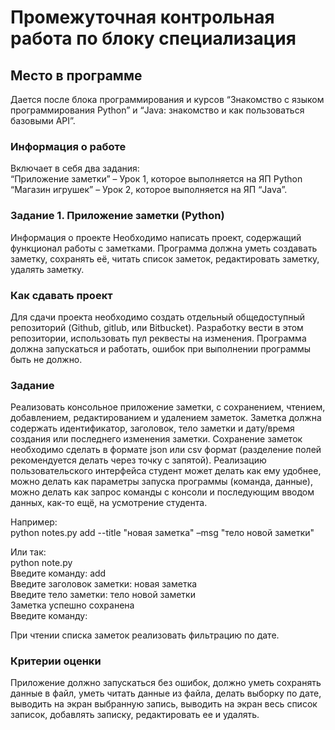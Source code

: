# Промежуточная контрольная работа по блоку специализация

## Место в программе

Дается после блока программирования и курсов “Знакомство с языком
программирования Python” и “Java: знакомство и как пользоваться
базовыми API”.

### Информация о работе

Включает в себя два задания:  
“Приложение заметки” – Урок 1, которое выполняется на ЯП Python  
“Магазин игрушек” – Урок 2, которое выполняется на ЯП “Java”.

### Задание 1. Приложение заметки (Python)

Информация о проекте
Необходимо написать проект, содержащий функционал работы с заметками.
Программа должна уметь создавать заметку, сохранять её, читать список
заметок, редактировать заметку, удалять заметку.

### Как сдавать проект

Для сдачи проекта необходимо создать отдельный общедоступный
репозиторий (Github, gitlub, или Bitbucket). Разработку вести в этом
репозитории, использовать пул реквесты на изменения. Программа должна
запускаться и работать, ошибок при выполнении программы быть не должно.

### Задание

Реализовать консольное приложение заметки, с сохранением, чтением,
добавлением, редактированием и удалением заметок. Заметка должна
содержать идентификатор, заголовок, тело заметки и дату/время создания или
последнего изменения заметки. Сохранение заметок необходимо сделать в
формате json или csv формат (разделение полей рекомендуется делать через
точку с запятой). Реализацию пользовательского интерфейса студент может
делать как ему удобнее, можно делать как параметры запуска программы
(команда, данные), можно делать как запрос команды с консоли и
последующим вводом данных, как-то ещё, на усмотрение студента.

Например:  
python notes.py add --title "новая заметка" –msg "тело новой заметки"

Или так:  
python note.py  
Введите команду: add  
Введите заголовок заметки: новая заметка  
Введите тело заметки: тело новой заметки  
Заметка успешно сохранена  
Введите команду:

При чтении списка заметок реализовать фильтрацию по дате.

### Критерии оценки

Приложение должно запускаться без ошибок, должно уметь сохранять данные
в файл, уметь читать данные из файла, делать выборку по дате, выводить на
экран выбранную запись, выводить на экран весь список записок, добавлять
записку, редактировать ее и удалять.